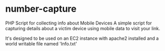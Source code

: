 # number-capture
PHP Script for collecting info about Mobile Devices
A simple script for capturing details about a victim device using mobile data to visit your link.

It's designed to be used on an EC2 instance with apache2 installed and a world writable file named 'Info.txt'
